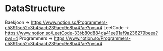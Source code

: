 # DataStructure

Baekjoon -> https://www.notion.so/Programmers-c58915c52c3b45acb239aec9e8ba47ae?pvs=4
LeetCode -> https://www.notion.so/LeetCode-33bb80d884da41ee91af9a236279beea?pvs=4
Programmers -> https://www.notion.so/Programmers-c58915c52c3b45acb239aec9e8ba47ae?pvs=4
